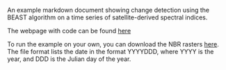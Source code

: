 An example markdown document showing change detection using the BEAST algorithm on a time series of satellite-derived spectral indices. 

The webpage with code can be found [here](https://chrismulverhill.github.io/beast-example/)

To run the example on your own, you can download the NBR rasters [here](https://ln5.sync.com/dl/b3ca5cdd0#xnv9ny3e-j62sn87y-yydr392f-eepszyua). The file format lists the date in the format YYYYDDD, where YYYY is the year, and DDD is the Julian day of the year.
